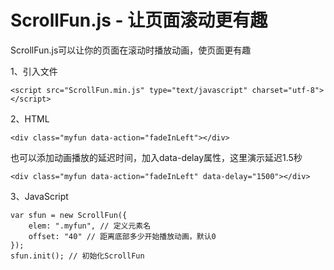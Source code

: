 # ScrollFun.js - 让页面滚动更有趣
ScrollFun.js可以让你的页面在滚动时播放动画，使页面更有趣  
  
1、引入文件  
  
```<script src="ScrollFun.min.js" type="text/javascript" charset="utf-8"></script>```  
  
2、HTML  
  
```<div class="myfun data-action="fadeInLeft"></div>```  
  
也可以添加动画播放的延迟时间，加入data-delay属性，这里演示延迟1.5秒 
  
```<div class="myfun data-action="fadeInLeft" data-delay="1500"></div>```  
  
3、JavaScript  
```
var sfun = new ScrollFun({  
    elem: ".myfun", // 定义元素名  
    offset: "40" // 距离底部多少开始播放动画，默认0  
});  
sfun.init(); // 初始化ScrollFun  
```  
